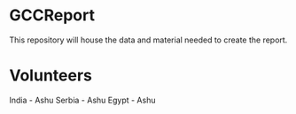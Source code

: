 # GCCReport
This repository will house the data and material needed to create the report. 

# Volunteers
India - Ashu
Serbia - Ashu
Egypt - Ashu
